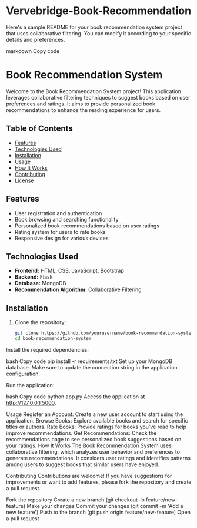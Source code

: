 # Vervebridge-Book-Recommendation

Here's a sample README for your book recommendation system project that uses collaborative filtering. You can modify it according to your specific details and preferences.

markdown
Copy code
# Book Recommendation System

Welcome to the Book Recommendation System project! This application leverages collaborative filtering techniques to suggest books based on user preferences and ratings. It aims to provide personalized book recommendations to enhance the reading experience for users.

## Table of Contents

- [Features](#features)
- [Technologies Used](#technologies-used)
- [Installation](#installation)
- [Usage](#usage)
- [How It Works](#how-it-works)
- [Contributing](#contributing)
- [License](#license)

## Features

- User registration and authentication
- Book browsing and searching functionality
- Personalized book recommendations based on user ratings
- Rating system for users to rate books
- Responsive design for various devices

## Technologies Used

- **Frontend:** HTML, CSS, JavaScript, Bootstrap
- **Backend:** Flask
- **Database:** MongoDB
- **Recommendation Algorithm:** Collaborative Filtering

## Installation

1. Clone the repository:

   ```bash
   git clone https://github.com/yourusername/book-recommendation-system.git
   cd book-recommendation-system
Install the required dependencies:

bash
Copy code
pip install -r requirements.txt
Set up your MongoDB database. Make sure to update the connection string in the application configuration.

Run the application:

bash
Copy code
python app.py
Access the application at http://127.0.0.1:5000.

Usage
Register an Account: Create a new user account to start using the application.
Browse Books: Explore available books and search for specific titles or authors.
Rate Books: Provide ratings for books you’ve read to help improve recommendations.
Get Recommendations: Check the recommendations page to see personalized book suggestions based on your ratings.
How It Works
The Book Recommendation System uses collaborative filtering, which analyzes user behavior and preferences to generate recommendations. It considers user ratings and identifies patterns among users to suggest books that similar users have enjoyed.

Contributing
Contributions are welcome! If you have suggestions for improvements or want to add features, please fork the repository and create a pull request.

Fork the repository
Create a new branch (git checkout -b feature/new-feature)
Make your changes
Commit your changes (git commit -m 'Add a new feature')
Push to the branch (git push origin feature/new-feature)
Open a pull request
